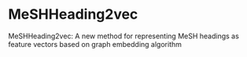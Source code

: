 # MeSHHeading2vec
MeSHHeading2vec: A new method for representing MeSH headings as feature vectors based on graph embedding algorithm


